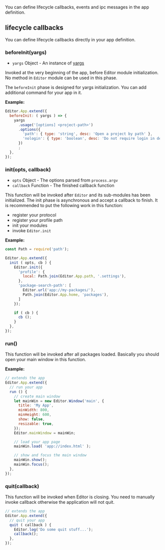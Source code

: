 You can define lifecycle callbacks, events and ipc messages in the app definition.

## lifecycle callbacks

You can define lifecycle callbacks directly in your app definition.

### beforeInit(yargs)

 - `yargs` Object - An instance of [yargs](https://github.com/yargs/yargs)

Invoked at the very beginning of the app, before Editor module initialization. No method in `Editor` module can be used in this phase.

The `beforeInit` phase is designed for yargs initialization. You can add additional command for your app in it.

**Example:**

```javascript
Editor.App.extend({
  beforeInit: ( yargs ) => {
    yargs
      .usage('[options] <project-path>')
      .options({
        'path': { type: 'string', desc: 'Open a project by path' },
        'nologin': { type: 'boolean', desc: 'Do not require login in dev mode' },
      })
      ;
  },
});
```

### init(opts, callback)

 - `opts` Object - The options parsed from `process.argv`
 - `callback` Function - The finished callback function

This function will be invoked after `Editor` and its sub-modules has been initialized. The init phase is asynchronous and accept a callback to finish. It is recommended to put the following work in this function:

 - register your protocol
 - register your profile path
 - init your modules
 - invoke `Editor.init`

**Example:**

```javascript
const Path = require('path');

Editor.App.extend({
  init ( opts, cb ) {
    Editor.init({
      'profile': {
        local: Path.join(Editor.App.path, '.settings'),
      },
      'package-search-path': [
        Editor.url('app://my-packages/'),
        Path.join(Editor.App.home, 'packages'),
      ]
    });

    if ( cb ) {
      cb ();
    }
  },
});
```

### run()

This function will be invoked after all packages loaded. Basically you should open your main window in this function.

**Example:**

```javascript
// extends the app
Editor.App.extend({
  // run your app
  run () {
    // create main window
    let mainWin = new Editor.Window('main', {
      title: 'My App',
      minWidth: 800,
      minHeight: 600,
      show: false,
      resizable: true,
    });
    Editor.mainWindow = mainWin;

    // load your app page
    mainWin.load( 'app://index.html' );

    // show and focus the main window
    mainWin.show();
    mainWin.focus();
  },
});
```

### quit(callback)

This function will be invoked when Editor is closing. You need to manually invoke callback otherwise
the application will not quit.

```javascript
// extends the app
Editor.App.extend({
  // quit your app
  quit ( callback ) {
    Editor.log('Do some quit stuff...');
    callback();
  },
});
```
